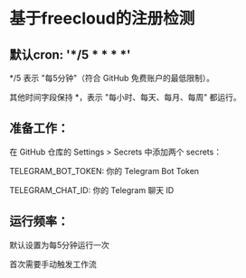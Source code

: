 # 基于freecloud的注册检测

## 默认cron: '*/5 * * * *'

*/5 表示 "每5分钟"（符合 GitHub 免费账户的最低限制）。

其他时间字段保持 *，表示 "每小时、每天、每月、每周" 都运行。


## 准备工作：

在 GitHub 仓库的 Settings > Secrets 中添加两个 secrets：

TELEGRAM_BOT_TOKEN: 你的 Telegram Bot Token

TELEGRAM_CHAT_ID: 你的 Telegram 聊天 ID

## 运行频率：

默认设置为每5分钟运行一次

首次需要手动触发工作流
